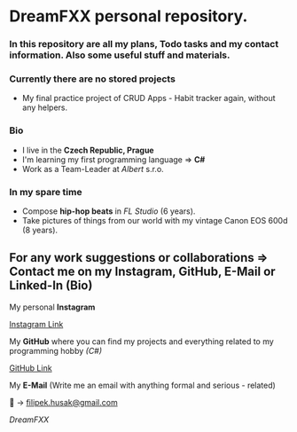 # DreamFXX personal repository.

### In this repository are all my plans, Todo tasks and my contact information. Also some useful stuff and materials.

### **Currently there are no stored projects**
- My final practice project of CRUD Apps - Habit tracker again, without any helpers.

### Bio

- I live in the **Czech Republic, Prague**
- I'm learning my first programming language => **C#**
- Work as a Team-Leader at *Albert* s.r.o.

### In my spare time

  - Compose **hip-hop beats** in *FL Studio* (6 years).
  - Take pictures of things from our world with my vintage Canon EOS 600d (8 years).


## For any work suggestions or collaborations => Contact me on my Instagram, GitHub, E-Mail or Linked-In (Bio)

My personal **Instagram**

[Instagram Link](https://www.instagram.com/husakfilip44_)

My **GitHub** where you can find my projects and everything related to my programming hobby *(C#)*

[GitHub Link](https://github.com/DreamFXX)

My **E-Mail** (Write me an email with anything formal and serious - related)

📝 -> <filipek.husak@gmail.com>


*DreamFXX*
